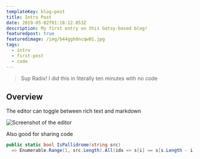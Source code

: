 ```yaml
---
templateKey: blog-post
title: Intro Post
date: 2019-05-02T01:18:12.853Z
description: My first entry on this Gatsy-based blog!
featuredpost: true
featuredimage: /img/b44ggh8ncqw01.jpg
tags:
  - intro
  - first-post
  - code
---
```

> Sup Radix! I did this in literally ten minutes with no code

## Overview

The editor can toggle between rich text and markdown

![Screenshot of the editor](/img/netlify-cms.png "Here's a screenshot of the editor")

Also good for sharing code

```csharp
public static bool IsPallidrome(string src)
  => Enumerable.Range(1, src.Length).All(idx => s[i] == s[s.Length - i]);
```
